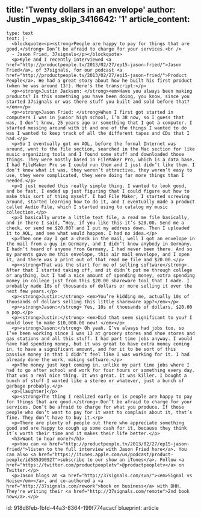 title: 'Twenty dollars in an envelope'
author: Justin
_wpas_skip_3416642: '1'
article_content:
  -
    type: text
    text: |-
      <blockquote><p><strong>People are happy to pay for things that are good.</strong> Don’t be afraid to charge for your services.<br />
      - Jason Fried, 37signals</p></blockquote>
      <p>Kyle and I recently interviewed <a href="http://productpeople.tv/2013/02/27/ep15-jason-fried/">Jason Fried</a>, of 37signals, for our podcast <a href="http://productpeople.tv/2013/02/27/ep15-jason-fried/">Product People</a>. He had a great story about how he built his first product (when he was around 13!). Here's the transcript:</p>
      <p><strong>Justin Jackson: </strong><em>Have you always been making products? Is this something you have been doing, you know, since you started 37signals or was there stuff you built and sold before that?</em></p>
      <p><strong>Jason Fried: </strong>When I first got started in computers I was in junior high school, I’m 38 now, so I guess that was, I don’t know, 25 years ago or something that I got a computer. I started messing around with it and one of the things I wanted to do was I wanted to keep track of all the different tapes and CDs that I had.</p>
      <p>So I eventually got on AOL, before the formal Internet was around, went to the file section, searched in the Mac section for like music organizing tools and I found some stuff and downloaded those things. They were mostly based in FileMaker Pro, which is a data base. I had FileMaker Pro so I could run them and I just didn’t like them. I don’t know what it was, they weren’t attractive, they weren’t easy to use, they were complicated, they were doing far more things than I needed.</p>
      <p>I just needed this really simple thing. I wanted to look good, and be fast. I ended up just figuring that I could figure out how to make this sort of thing myself. I had File Maker, I started screwing around, started learning how to do it, and I eventually made a product called Audio File, which I started using to catalog my music collection.</p>
      <p>I basically wrote a little text file, a read me file basically, and in there I said, “Hey, if you like this it’s $20.00. Send me a check, or send me $20.00? and I put my address down. Then I uploaded it to AOL, and see what would happen. I had no idea.</p>
      <p>Then one day I got a check in the mail, well I got an envelope in the mail from a guy in Germany, and I didn’t know anybody in Germany. I hadn’t heard of anyone from Germany, I had never been there. And so my parents gave me this envelope, this air mail envelope, and I open it, and there was a print out of that read me file and $20.00.</p>
      <p><strong>That was the start for me of selling software</strong>. After that I started taking off, and it didn’t put me through college or anything, but I had a nice amount of spending money, extra spending money in college just from this $20.00 shareware tool that I made. I probably made 10s of thousands of dollars or more selling it over the next few years.</p>
      <p><strong>Justin:</strong> <em>You’re kidding me, actually 10s of thousands of dollars selling this little shareware app?</em></p>
      <p><strong>Jason:</strong> Yes, 10s of thousands of dollars, $20.00 a pop.</p>
      <p><strong>Justin:</strong> <em>Did that seem significant to you? I would love to make $10,000.00 now! </em></p>
      <p><strong>Jason:</strong> Oh yeah. I’ve always had jobs too, so I’ve been working since I was 13 at grocery stores and shoe stores and gas stations and all this stuff. I had part time jobs anyway. I would have had spending money, but it was great to have extra money coming in, to have a significant amount, and for it to be sort of this passive money in that I didn’t feel like I was working for it. I had already done the work, making software.</p>
      <p>The money just kept coming in, unlike my part time jobs where I had to go after school and work for four hours or something every day. That was a real nice thing. It was great. It was killer. I bought a bunch of stuff I wanted like a stereo or whatever, just a bunch of garbage probably.</p>
      <p>[laughter]</p>
      <p><strong>The thing I realized early on is people are happy to pay for things that are good.</strong> Don’t be afraid to charge for your services. Don’t be afraid to charge for what you produce. If those people who don’t want to pay for it want to complain about it, that’s fine. They don’t have to buy it.</p>
      <p>There are plenty of people out there who appreciate something good and are happy to cough up some cash for it, because they think it’s worth their time and it makes their life better.</p>
      <h3>Want to hear more?</h3>
      <p>You can <a href="http://productpeople.tv/2013/02/27/ep15-jason-fried/">listen to the full interview with Jason Fried here</a>. You can also <a href="https://itunes.apple.com/us/podcast/product-people/id585390927">subscribe to our show on iTunes</a>. Follow <a href="https://twitter.com/productpeopletv">@productpeopletv</a> on Twitter.</p>
      <p>Jason blogs at <a href="http://37signals.com/svn/"><em>Signal vs Noise</em></a>, and co-authored a <a href="http://37signals.com/rework">book on business</a> with DHH. They're writing their <a href="http://37signals.com/remote">2nd book now</a>.</p>
id: 918d8feb-fbfd-44a3-8364-199f774acacf
blueprint: article
